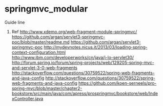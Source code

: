 # springmvc_modular
Guide line
1. Ref
  http://www.xdemo.org/web-fragment-module-springmvc/
  https://github.com/argan/servlet3-springmvc-poc/blob/master/readme.md
  https://github.com/argan/servlet3-springmvc-poc
  http://mydevnotes.nicus.it/2013/03/loading-spring-context-configuration.html
  http://www.ibm.com/developerworks/cn/java/j-lo-servlet30/
  http://forum.spring.io/forum/spring-projects/web/129205-spring-mvc-and-servlet-3-0-web-fragments
  http://stackoverflow.com/questions/30759522/spring-web-fragments-and-java-config
  http://stackoverflow.com/questions/30759522/spring-web-fragments-and-java-config
  https://github.com/koen-serneels/pro-spring-mvc/blob/master/chapter2-bookstore/src/main/java/com/apress/prospringmvc/bookstore/web/IndexController.java
  
